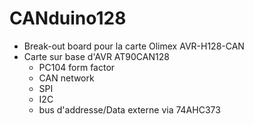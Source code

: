 # CANduino128
- Break-out board pour la carte Olimex AVR-H128-CAN
- Carte sur base d'AVR AT90CAN128
	- PC104 form factor
	- CAN network
	- SPI
	- I2C
	- bus d'addresse/Data externe via 74AHC373

